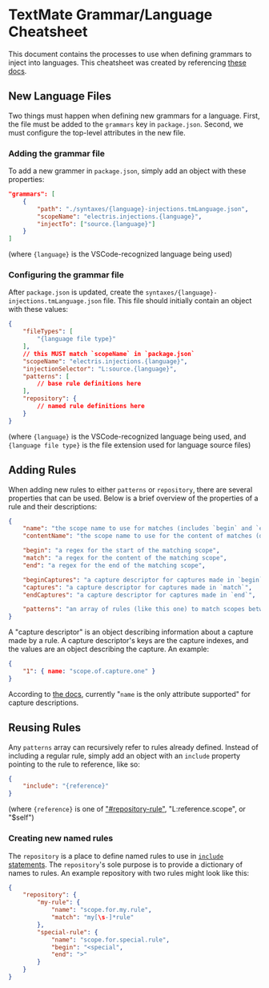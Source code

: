 # TextMate Grammar/Language Cheatsheet
This document contains the processes to use when defining grammars to inject into languages. This cheatsheet was created by referencing [these docs](https://macromates.com/manual/en/language_grammars).


## New Language Files
Two things must happen when defining new grammars for a language. First, the file must be added to the `grammars` key in `package.json`. Second, we must configure the top-level attributes in the new file.

### Adding the grammar file
To add a new grammer in `package.json`, simply add an object with these properties:

``` json
"grammars": [
    {
        "path": "./syntaxes/{language}-injections.tmLanguage.json",
        "scopeName": "electris.injections.{language}",
        "injectTo": ["source.{language}"]
    }
]
```

(where `{language}` is the VSCode-recognized language being used)

### Configuring the grammar file
After `package.json` is updated, create the `syntaxes/{language}-injections.tmLanguage.json` file. This file should initially contain an object with these values:

``` json
{
    "fileTypes": [
        "{language file type}"
    ],
    // this MUST match `scopeName` in `package.json`
    "scopeName": "electris.injections.{language}",
    "injectionSelector": "L:source.{language}",
    "patterns": [
        // base rule definitions here
    ],
    "repository": {
        // named rule definitions here
    }
}
```

(where `{language}` is the VSCode-recognized language being used, and `{language file type}` is the file extension used for language source files)


## Adding Rules
When adding new rules to either `patterns` or `repository`, there are several properties that can be used. Below is a brief overview of the properties of a rule and their descriptions:

``` json
{
    "name": "the scope name to use for matches (includes `begin` and `end` tokens)",
    "contentName": "the scope name to use for the content of matches (does not include `begin` and `end` tokens)",

    "begin": "a regex for the start of the matching scope",
    "match": "a regex for the content of the matching scope",
    "end": "a regex for the end of the matching scope",

    "beginCaptures": "a capture descriptor for captures made in `begin`",
    "captures": "a capture descriptor for captures made in `match`",
    "endCaptures": "a capture descriptor for captures made in `end`",

    "patterns": "an array of rules (like this one) to match scopes between `begin` and `end`"
}
```

A "capture descriptor" is an object describing information about a capture made by a rule. A capture descriptor's keys are the capture indexes, and the values are an object describing the capture. An example:

``` json
{
    "1": { name: "scope.of.capture.one" }
}
```

According to [the docs](https://macromates.com/manual/en/language_grammars#rule_keys), currently "`name` is the only attribute supported" for capture descriptions.


## Reusing Rules
Any `patterns` array can recursively refer to rules already defined. Instead of including a regular rule, simply add an object with an `include` property pointing to the rule to reference, like so:

``` json
{
    "include": "{reference}"
}
```

(where `{reference}` is one of ["#repository-rule"](#creating-new-named-rules), "L:reference.scope", or "$self")

### Creating new named rules
The `repository` is a place to define named rules to use in [`include` statements](#including-rules-recursively). The `repository`'s sole purpose is to provide a dictionary of names to rules. An example repository with two rules might look like this:

``` json
{
    "repository": {
        "my-rule": {
            "name": "scope.for.my.rule",
            "match": "my[\s-]*rule"
        },
        "special-rule": {
            "name": "scope.for.special.rule",
            "begin": "<special",
            "end": ">"
        }
    }
}
```
